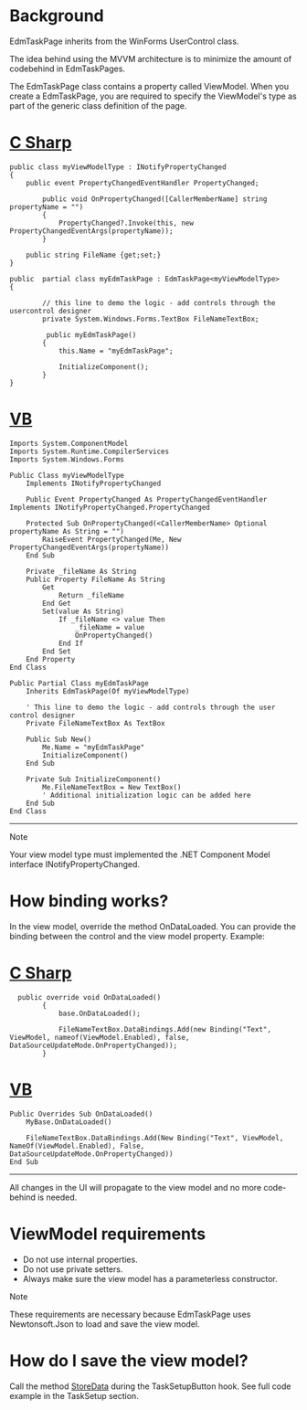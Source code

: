 # Background 

EdmTaskPage inherits from the WinForms UserControl class.

The idea behind using the MVVM architecture is to minimize the amount of codebehind in EdmTaskPages.

The EdmTaskPage class contains a property called ViewModel. When you create a EdmTaskPage, you are required to specify the ViewModel's type as part of the generic class definition of the page.

# [C Sharp](#tab/cs)
```
public class myViewModelType : INotifyPropertyChanged
{
    public event PropertyChangedEventHandler PropertyChanged;

        public void OnPropertyChanged([CallerMemberName] string propertyName = "")
        {
            PropertyChanged?.Invoke(this, new PropertyChangedEventArgs(propertyName));
        }

    public string FileName {get;set;}
}

public  partial class myEdmTaskPage : EdmTaskPage<myViewModelType>
{

        // this line to demo the logic - add controls through the usercontrol designer
        private System.Windows.Forms.TextBox FileNameTextBox;

         public myEdmTaskPage()
        {
            this.Name = "myEdmTaskPage";

            InitializeComponent();
        }
}
```
# [VB](#tab/VB)
```
Imports System.ComponentModel
Imports System.Runtime.CompilerServices
Imports System.Windows.Forms

Public Class myViewModelType
    Implements INotifyPropertyChanged

    Public Event PropertyChanged As PropertyChangedEventHandler Implements INotifyPropertyChanged.PropertyChanged

    Protected Sub OnPropertyChanged(<CallerMemberName> Optional propertyName As String = "")
        RaiseEvent PropertyChanged(Me, New PropertyChangedEventArgs(propertyName))
    End Sub

    Private _fileName As String
    Public Property FileName As String
        Get
            Return _fileName
        End Get
        Set(value As String)
            If _fileName <> value Then
                _fileName = value
                OnPropertyChanged()
            End If
        End Set
    End Property
End Class

Public Partial Class myEdmTaskPage
    Inherits EdmTaskPage(Of myViewModelType)

    ' This line to demo the logic - add controls through the user control designer
    Private FileNameTextBox As TextBox

    Public Sub New()
        Me.Name = "myEdmTaskPage"
        InitializeComponent()
    End Sub

    Private Sub InitializeComponent()
        Me.FileNameTextBox = New TextBox()
        ' Additional initialization logic can be added here
    End Sub
End Class
```
---


>[!NOTE]
>Your view model type must implemented the .NET Component Model interface INotifyPropertyChanged. 


# How binding works?

In the view model, override the method OnDataLoaded. You can provide the binding between the control and the view model property. Example:

# [C Sharp](#tab/cs)
```
  public override void OnDataLoaded()
        {
            base.OnDataLoaded();

            FileNameTextBox.DataBindings.Add(new Binding("Text", ViewModel, nameof(ViewModel.Enabled), false, DataSourceUpdateMode.OnPropertyChanged));
        }
```
# [VB](#tab/VB)
```
Public Overrides Sub OnDataLoaded()
    MyBase.OnDataLoaded()

    FileNameTextBox.DataBindings.Add(New Binding("Text", ViewModel, NameOf(ViewModel.Enabled), False, DataSourceUpdateMode.OnPropertyChanged))
End Sub
```
---

All changes in the UI will propagate to the view model and no more code-behind is needed. 


# ViewModel requirements

- Do not use internal properties.
- Do not use private setters.
- Always make sure the view model has a parameterless constructor.



>[!NOTE]
>These requirements are necessary because EdmTaskPage uses Newtonsoft.Json to load and save the view model.


# How do I save the view model?

Call the method [StoreData](../api/BlueByte.SOLIDWORKS.PDMProfessional.SDK.Core.TaskPage-1.html#BlueByte_SOLIDWORKS_PDMProfessional_SDK_Core_TaskPage_1_StoreData_EPDM_Interop_epdm_EdmCmd__) during the TaskSetupButton hook. See full code example in the TaskSetup section.




